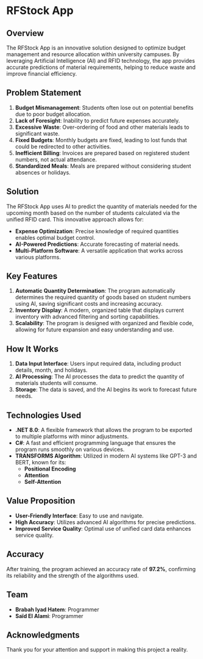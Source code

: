 # RFStock App

## Overview
The RFStock App is an innovative solution designed to optimize budget management and resource allocation within university campuses. By leveraging Artificial Intelligence (AI) and RFID technology, the app provides accurate predictions of material requirements, helping to reduce waste and improve financial efficiency.

## Problem Statement
1. **Budget Mismanagement**: Students often lose out on potential benefits due to poor budget allocation.
2. **Lack of Foresight**: Inability to predict future expenses accurately.
3. **Excessive Waste**: Over-ordering of food and other materials leads to significant waste.
4. **Fixed Budgets**: Monthly budgets are fixed, leading to lost funds that could be redirected to other activities.
5. **Inefficient Billing**: Invoices are prepared based on registered student numbers, not actual attendance.
6. **Standardized Meals**: Meals are prepared without considering student absences or holidays.

## Solution
The RFStock App uses AI to predict the quantity of materials needed for the upcoming month based on the number of students calculated via the unified RFID card. This innovative approach allows for:
- **Expense Optimization**: Precise knowledge of required quantities enables optimal budget control.
- **AI-Powered Predictions**: Accurate forecasting of material needs.
- **Multi-Platform Software**: A versatile application that works across various platforms.

## Key Features
1. **Automatic Quantity Determination**: The program automatically determines the required quantity of goods based on student numbers using AI, saving significant costs and increasing accuracy.
2. **Inventory Display**: A modern, organized table that displays current inventory with advanced filtering and sorting capabilities.
3. **Scalability**: The program is designed with organized and flexible code, allowing for future expansion and easy understanding and use.

## How It Works
1. **Data Input Interface**: Users input required data, including product details, month, and holidays.
2. **AI Processing**: The AI processes the data to predict the quantity of materials students will consume.
3. **Storage**: The data is saved, and the AI begins its work to forecast future needs.

## Technologies Used
- **.NET 8.0**: A flexible framework that allows the program to be exported to multiple platforms with minor adjustments.
- **C#**: A fast and efficient programming language that ensures the program runs smoothly on various devices.
- **TRANSFORMS Algorithm**: Utilized in modern AI systems like GPT-3 and BERT, known for its:
  - **Positional Encoding**
  - **Attention**
  - **Self-Attention**

## Value Proposition
- **User-Friendly Interface**: Easy to use and navigate.
- **High Accuracy**: Utilizes advanced AI algorithms for precise predictions.
- **Improved Service Quality**: Optimal use of unified card data enhances service quality.

## Accuracy
After training, the program achieved an accuracy rate of **97.2%**, confirming its reliability and the strength of the algorithms used.

## Team
- **Brabah Iyad Hatem**: Programmer
- **Saïd El Alami**: Programmer

## Acknowledgments
Thank you for your attention and support in making this project a reality.
